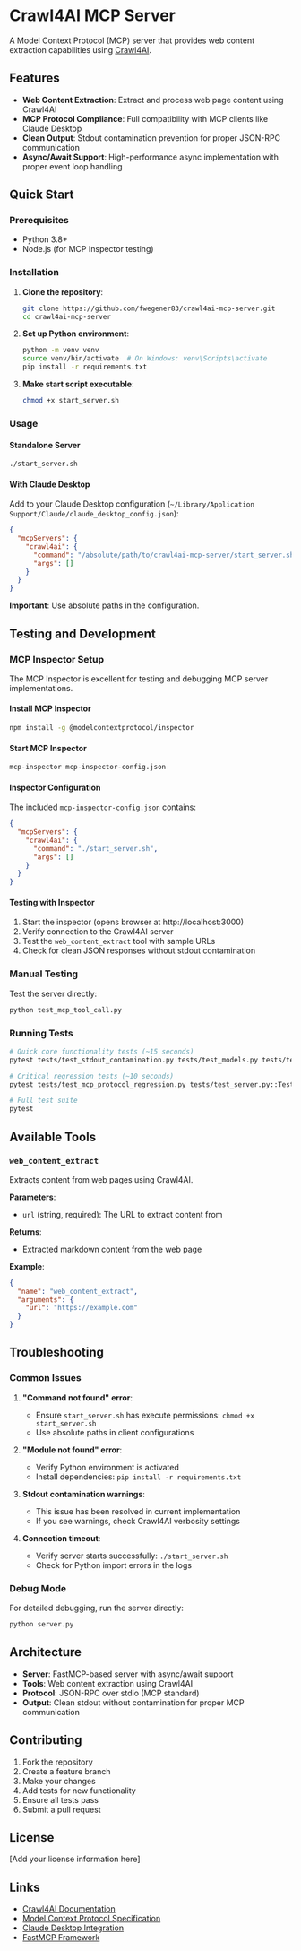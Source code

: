 # Crawl4AI MCP Server

A Model Context Protocol (MCP) server that provides web content extraction capabilities using [Crawl4AI](https://github.com/unclecode/crawl4ai).

## Features

- **Web Content Extraction**: Extract and process web page content using Crawl4AI
- **MCP Protocol Compliance**: Full compatibility with MCP clients like Claude Desktop
- **Clean Output**: Stdout contamination prevention for proper JSON-RPC communication
- **Async/Await Support**: High-performance async implementation with proper event loop handling

## Quick Start

### Prerequisites

- Python 3.8+
- Node.js (for MCP Inspector testing)

### Installation

1. **Clone the repository**:
   ```bash
   git clone https://github.com/fwegener83/crawl4ai-mcp-server.git
   cd crawl4ai-mcp-server
   ```

2. **Set up Python environment**:
   ```bash
   python -m venv venv
   source venv/bin/activate  # On Windows: venv\Scripts\activate
   pip install -r requirements.txt
   ```

3. **Make start script executable**:
   ```bash
   chmod +x start_server.sh
   ```

### Usage

#### Standalone Server
```bash
./start_server.sh
```

#### With Claude Desktop

Add to your Claude Desktop configuration (`~/Library/Application Support/Claude/claude_desktop_config.json`):

```json
{
  "mcpServers": {
    "crawl4ai": {
      "command": "/absolute/path/to/crawl4ai-mcp-server/start_server.sh",
      "args": []
    }
  }
}
```

**Important**: Use absolute paths in the configuration.

## Testing and Development

### MCP Inspector Setup

The MCP Inspector is excellent for testing and debugging MCP server implementations.

#### Install MCP Inspector
```bash
npm install -g @modelcontextprotocol/inspector
```

#### Start MCP Inspector
```bash
mcp-inspector mcp-inspector-config.json
```

#### Inspector Configuration
The included `mcp-inspector-config.json` contains:
```json
{
  "mcpServers": {
    "crawl4ai": {
      "command": "./start_server.sh",
      "args": []
    }
  }
}
```

#### Testing with Inspector
1. Start the inspector (opens browser at http://localhost:3000)
2. Verify connection to the Crawl4AI server
3. Test the `web_content_extract` tool with sample URLs
4. Check for clean JSON responses without stdout contamination

### Manual Testing

Test the server directly:
```bash
python test_mcp_tool_call.py
```

### Running Tests

```bash
# Quick core functionality tests (~15 seconds)  
pytest tests/test_stdout_contamination.py tests/test_models.py tests/test_server.py::TestFastMCPServerIntegration tests/test_server.py::TestComponentRegression -v

# Critical regression tests (~10 seconds)
pytest tests/test_mcp_protocol_regression.py tests/test_server.py::TestComponentRegression -v

# Full test suite
pytest
```

## Available Tools

### `web_content_extract`

Extracts content from web pages using Crawl4AI.

**Parameters**:
- `url` (string, required): The URL to extract content from

**Returns**:
- Extracted markdown content from the web page

**Example**:
```json
{
  "name": "web_content_extract",
  "arguments": {
    "url": "https://example.com"
  }
}
```

## Troubleshooting

### Common Issues

1. **"Command not found" error**:
   - Ensure `start_server.sh` has execute permissions: `chmod +x start_server.sh`
   - Use absolute paths in client configurations

2. **"Module not found" error**:
   - Verify Python environment is activated
   - Install dependencies: `pip install -r requirements.txt`

3. **Stdout contamination warnings**:
   - This issue has been resolved in current implementation
   - If you see warnings, check Crawl4AI verbosity settings

4. **Connection timeout**:
   - Verify server starts successfully: `./start_server.sh`
   - Check for Python import errors in the logs

### Debug Mode

For detailed debugging, run the server directly:
```bash
python server.py
```

## Architecture

- **Server**: FastMCP-based server with async/await support
- **Tools**: Web content extraction using Crawl4AI
- **Protocol**: JSON-RPC over stdio (MCP standard)
- **Output**: Clean stdout without contamination for proper MCP communication

## Contributing

1. Fork the repository
2. Create a feature branch
3. Make your changes
4. Add tests for new functionality
5. Ensure all tests pass
6. Submit a pull request

## License

[Add your license information here]

## Links

- [Crawl4AI Documentation](https://github.com/unclecode/crawl4ai)
- [Model Context Protocol Specification](https://spec.modelcontextprotocol.io/)
- [Claude Desktop Integration](https://docs.anthropic.com/en/docs/build-with-claude/mcp)
- [FastMCP Framework](https://github.com/jlowin/fastmcp)